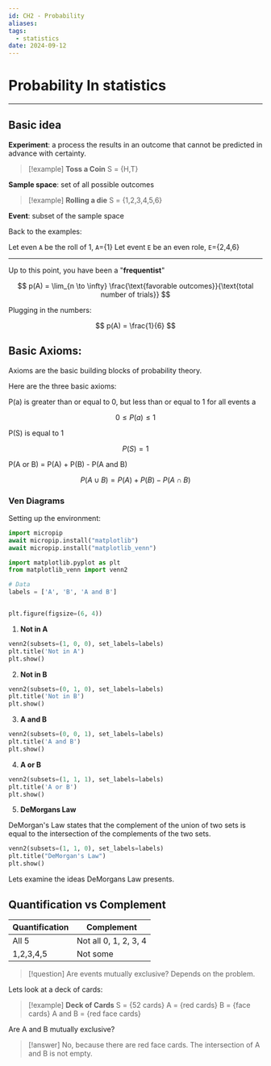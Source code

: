 ```yaml
---
id: CH2 - Probability
aliases: 
tags:
  - statistics
date: 2024-09-12
---
```


# Probability In statistics

---

## Basic idea

**Experiment**: a process the results in an outcome that cannot be predicted in advance with certainty.

> [!example] **Toss a Coin**
> S = {H,T}

**Sample space**: set of all possible outcomes

> [!example] **Rolling a die**
> S = {1,2,3,4,5,6}

**Event**: subset of the sample space

Back to the examples:

Let even `A` be the roll of 1, `A`={1}
Let event `E` be an even role, `E`={2,4,6}

---

Up to this point, you have been a "**frequentist**"

$$
p(A) = \lim_{n \to \infty} \frac{\text{favorable outcomes}}{\text{total number of trials}}
$$

Plugging in the numbers:

$$
p(A) = \frac{1}{6}
$$

## Basic Axioms:

Axioms are the basic building blocks of probability theory.

Here are the three basic axioms:

P(a) is greater than or equal to 0, but less than or equal to 1 for all events a

$$
0 \leq P(a) \leq 1
$$

P(S) is equal to 1

$$
P(S) = 1
$$

P(A or B) = P(A) + P(B) - P(A and B)

$$
P(A \cup B) = P(A) + P(B) - P(A \cap B)
$$

### Ven Diagrams

Setting up the environment:

```python
import micropip
await micropip.install("matplotlib")
await micropip.install("matplotlib_venn")

import matplotlib.pyplot as plt
from matplotlib_venn import venn2

# Data
labels = ['A', 'B', 'A and B']


plt.figure(figsize=(6, 4))
```

1. **Not in A**

```python
venn2(subsets=(1, 0, 0), set_labels=labels)
plt.title('Not in A')
plt.show()
```

2. **Not in B**

```python
venn2(subsets=(0, 1, 0), set_labels=labels)
plt.title('Not in B')
plt.show()
```

3. **A and B**

```python
venn2(subsets=(0, 0, 1), set_labels=labels)
plt.title('A and B')
plt.show()
```

4. **A or B**

```python
venn2(subsets=(1, 1, 1), set_labels=labels)
plt.title('A or B')
plt.show()
```

5. **DeMorgans Law**

DeMorgan's Law states that the complement of the union of two sets is equal to the intersection of the complements of the two sets.

```python
venn2(subsets=(1, 1, 0), set_labels=labels)
plt.title("DeMorgan's Law")
plt.show()
```

Lets examine the ideas DeMorgans Law presents.

## Quantification vs Complement

| Quantification | Complement            |
| -------------- | --------------------- |
| All 5          | Not all 0, 1, 2, 3, 4 |
| 1,2,3,4,5      | Not some              |

> [!question] Are events mutually exclusive?
> Depends on the problem.

Lets look at a deck of cards:

> [!example] **Deck of Cards**
> S = {52 cards}
> A = {red cards}
> B = {face cards}
> A and B = {red face cards}

Are A and B mutually exclusive?

> [!answer] No, because there are red face cards.
> The intersection of A and B is not empty.
